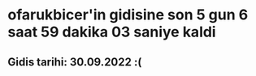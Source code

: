 # ofarukbicer'in gidisine son 5 gun 6 saat 59 dakika 03 saniye kaldi

## Gidis tarihi: 30.09.2022 :(